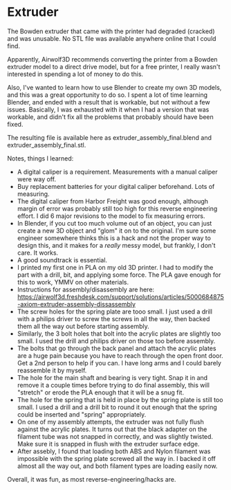 # Extruder

The Bowden extruder that came with the printer had degraded (cracked) and was unusable. No STL file was available anywhere online that I could find.

Apparently, Airwolf3D recommends converting the printer from a Bowden extruder model to a direct drive model, but for a free printer, I really wasn't interested in spending a lot of money to do this.

Also, I've wanted to learn how to use Blender to create my own 3D models, and this was a great opportunity to do so. I spent a lot of time learning Blender, and ended with a result that is workable, but not without a few issues. Basically, I was exhausted with it when I had a version that was workable, and didn't fix all the problems that probably should have been fixed.

The resulting file is available here as extruder_assembly_final.blend and extruder_assembly_final.stl.

Notes, things I learned:
- A digital caliper is a requirement. Measurements with a manual caliper were way off.
- Buy replacement batteries for your digital caliper beforehand. Lots of measuring.
- The digital caliper from Harbor Freight was good enough, although margin of error was probably still too high for this reverse engineering effort. I did 6 major revisions to the model to fix measuring errors.
- In Blender, if you cut too much volume out of an object, you can just create a new 3D object and "glom" it on to the original. I'm sure some engineer somewhere thinks this is a hack and not the proper way to design this, and it makes for a *really* messy model, but frankly, I don't care. It works.
- A good soundtrack is essential.
- I printed my first one in PLA on my old 3D printer. I had to modify the part with a drill, bit, and applying some force. The PLA gave enough for this to work, YMMV on other materials.
- Instructions for assembly/disassembly are here: https://airwolf3d.freshdesk.com/support/solutions/articles/5000684875-axiom-extruder-assembly-dissassembly
- The screw holes for the spring plate are tooo small. I just used a drill with a philips driver to screw the screws in all the way, then backed them all the way out before starting assembly.
- Similarly, the 3 bolt holes that bolt into the acrylic plates are slightly too small. I used the drill and philips driver on those too before assembly.
- The bolts that go through the back panel and attach the acrylic plates are a huge pain because you have to reach through the open front door. Get a 2nd person to help if you can. I have long arms and I could barely reassemble it by myself.
- The hole for the main shaft and bearing is very tight. Snap it in and remove it a couple times before trying to do final assembly, this will "stretch" or erode the PLA enough that it will be a snug fit.
- The hole for the spring that is held in place by the spring plate is still too small. I used a drill and a drill bit to round it out enough that the spring could be inserted and "spring" appropriately.
- On one of my assembly attempts, the extruder was not fully flush against the acrylic plates. It turns out that the black adapter on the filament tube was not snapped in correctly, and was slightly twisted. Make sure it is snapped in flush with the extruder surface edge.
- After assebly, I found that loading both ABS and Nylon filament was impossible with the spring plate screwed all the way in. I backed it off almost all the way out, and both filament types are loading easily now.

Overall, it was fun, as most reverse-engineering/hacks are.
